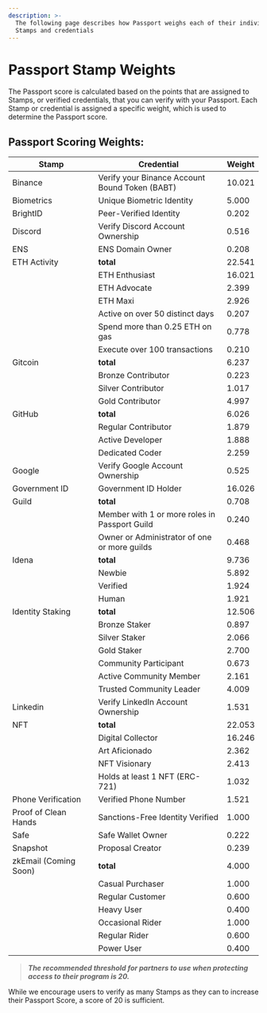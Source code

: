 ```yaml
---
description: >-
  The following page describes how Passport weighs each of their individual
  Stamps and credentials
---
```


# Passport Stamp Weights

The Passport score is calculated based on the points that are assigned to Stamps, or verified credentials, that you can verify with your Passport. Each Stamp or credential is assigned a specific weight, which is used to determine the Passport score.&#x20;

## **Passport Scoring Weights:**

<table><thead><tr><th width="210.578125">Stamp</th><th width="361.18359375">Credential</th><th>Weight</th></tr></thead><tbody><tr><td>Binance</td><td>Verify your Binance Account Bound Token (BABT)</td><td>10.021</td></tr><tr><td>Biometrics</td><td>Unique Biometric Identity</td><td>5.000</td></tr><tr><td>BrightID</td><td>Peer-Verified Identity</td><td>0.202</td></tr><tr><td>Discord</td><td>Verify Discord Account Ownership</td><td>0.516</td></tr><tr><td>ENS</td><td>ENS Domain Owner</td><td>0.208</td></tr><tr><td>ETH Activity</td><td><strong>total</strong></td><td>22.541</td></tr><tr><td></td><td>ETH Enthusiast</td><td>16.021</td></tr><tr><td></td><td>ETH Advocate</td><td>2.399</td></tr><tr><td></td><td>ETH Maxi</td><td>2.926</td></tr><tr><td></td><td>Active on over 50 distinct days</td><td>0.207</td></tr><tr><td></td><td>Spend more than 0.25 ETH on gas</td><td>0.778</td></tr><tr><td></td><td>Execute over 100 transactions</td><td>0.210</td></tr><tr><td>Gitcoin</td><td><strong>total</strong></td><td>6.237</td></tr><tr><td></td><td>Bronze Contributor</td><td>0.223</td></tr><tr><td></td><td>Silver Contributor</td><td>1.017</td></tr><tr><td></td><td>Gold Contributor</td><td>4.997</td></tr><tr><td>GitHub</td><td><strong>total</strong></td><td>6.026</td></tr><tr><td></td><td>Regular Contributor</td><td>1.879</td></tr><tr><td></td><td>Active Developer</td><td>1.888</td></tr><tr><td></td><td>Dedicated Coder</td><td>2.259</td></tr><tr><td>Google</td><td>Verify Google Account Ownership</td><td>0.525</td></tr><tr><td>Government ID</td><td>Government ID Holder</td><td>16.026</td></tr><tr><td>Guild</td><td><strong>total</strong></td><td>0.708</td></tr><tr><td></td><td>Member with 1 or more roles in Passport Guild</td><td>0.240</td></tr><tr><td></td><td>Owner or Administrator of one or more guilds</td><td>0.468</td></tr><tr><td>Idena</td><td><strong>total</strong></td><td>9.736</td></tr><tr><td></td><td>Newbie</td><td>5.892</td></tr><tr><td></td><td>Verified</td><td>1.924</td></tr><tr><td></td><td>Human</td><td>1.921</td></tr><tr><td>Identity Staking</td><td><strong>total</strong></td><td>12.506</td></tr><tr><td></td><td>Bronze Staker</td><td>0.897</td></tr><tr><td></td><td>Silver Staker</td><td>2.066</td></tr><tr><td></td><td>Gold Staker</td><td>2.700</td></tr><tr><td></td><td>Community Participant</td><td>0.673</td></tr><tr><td></td><td>Active Community Member</td><td>2.161</td></tr><tr><td></td><td>Trusted Community Leader</td><td>4.009</td></tr><tr><td>Linkedin</td><td>Verify LinkedIn Account Ownership</td><td>1.531</td></tr><tr><td>NFT</td><td><strong>total</strong></td><td>22.053</td></tr><tr><td></td><td>Digital Collector</td><td>16.246</td></tr><tr><td></td><td>Art Aficionado</td><td>2.362</td></tr><tr><td></td><td>NFT Visionary</td><td>2.413</td></tr><tr><td></td><td>Holds at least 1 NFT (ERC-721)</td><td>1.032</td></tr><tr><td>Phone Verification</td><td>Verified Phone Number</td><td>1.521</td></tr><tr><td>Proof of Clean Hands</td><td>Sanctions-Free Identity Verified</td><td>1.000</td></tr><tr><td>Safe</td><td>Safe Wallet Owner</td><td>0.222</td></tr><tr><td>Snapshot</td><td>Proposal Creator</td><td>0.239</td></tr><tr><td>zkEmail (Coming Soon)</td><td><strong>total</strong></td><td>4.000</td></tr><tr><td></td><td>Casual Purchaser</td><td>1.000</td></tr><tr><td></td><td>Regular Customer</td><td>0.600</td></tr><tr><td></td><td>Heavy User</td><td>0.400</td></tr><tr><td></td><td>Occasional Rider</td><td>1.000</td></tr><tr><td></td><td>Regular Rider</td><td>0.600</td></tr><tr><td></td><td>Power User</td><td>0.400</td></tr></tbody></table>

> _**The recommended threshold for partners to use when protecting access to their program is 20.**_&#x20;

While we encourage users to verify as many Stamps as they can to increase their Passport Score, a score of 20 is sufficient.
